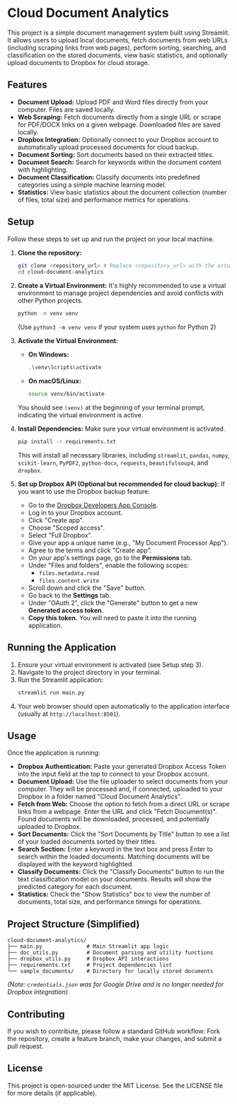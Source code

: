 # Cloud Document Analytics

This project is a simple document management system built using Streamlit. It allows users to upload local documents, fetch documents from web URLs (including scraping links from web pages), perform sorting, searching, and classification on the stored documents, view basic statistics, and optionally upload documents to Dropbox for cloud storage.

## Features

-   **Document Upload:** Upload PDF and Word files directly from your computer. Files are saved locally.
-   **Web Scraping:** Fetch documents directly from a single URL or scrape for PDF/DOCX links on a given webpage. Downloaded files are saved locally.
-   **Dropbox Integration:** Optionally connect to your Dropbox account to automatically upload processed documents for cloud backup.
-   **Document Sorting:** Sort documents based on their extracted titles.
-   **Document Search:** Search for keywords within the document content with highlighting.
-   **Document Classification:** Classify documents into predefined categories using a simple machine learning model.
-   **Statistics:** View basic statistics about the document collection (number of files, total size) and performance metrics for operations.

## Setup

Follow these steps to set up and run the project on your local machine.

1.  **Clone the repository:**
    ```bash
    git clone <repository_url> # Replace <repository_url> with the actual URL
    cd cloud-document-analytics
    ```

2.  **Create a Virtual Environment:**
    It's highly recommended to use a virtual environment to manage project dependencies and avoid conflicts with other Python projects.
    ```bash
    python -m venv venv
    ```
    (Use `python3 -m venv venv` if your system uses `python` for Python 2)

3.  **Activate the Virtual Environment:**
    *   **On Windows:**
        ```bash
        .\venv\Scripts\activate
        ```
    *   **On macOS/Linux:**
        ```bash
        source venv/bin/activate
        ```
    You should see `(venv)` at the beginning of your terminal prompt, indicating the virtual environment is active.

4.  **Install Dependencies:**
    Make sure your virtual environment is activated.
    ```bash
    pip install -r requirements.txt
    ```
    This will install all necessary libraries, including `streamlit`, `pandas`, `numpy`, `scikit-learn`, `PyPDF2`, `python-docx`, `requests`, `beautifulsoup4`, and `dropbox`.

5.  **Set up Dropbox API (Optional but recommended for cloud backup):**
    If you want to use the Dropbox backup feature:
    *   Go to the [Dropbox Developers App Console](https://www.dropbox.com/developers/apps).
    *   Log in to your Dropbox account.
    *   Click "Create app".
    *   Choose "Scoped access".
    *   Select "Full Dropbox".
    *   Give your app a unique name (e.g., "My Document Processor App").
    *   Agree to the terms and click "Create app".
    *   On your app's settings page, go to the **Permissions** tab.
    *   Under "Files and folders", enable the following scopes:
        *   `files.metadata.read`
        *   `files.content.write`
    *   Scroll down and click the "Save" button.
    *   Go back to the **Settings** tab.
    *   Under "OAuth 2", click the "Generate" button to get a new **Generated access token**.
    *   **Copy this token.** You will need to paste it into the running application.

## Running the Application

1.  Ensure your virtual environment is activated (see Setup step 3).
2.  Navigate to the project directory in your terminal.
3.  Run the Streamlit application:
    ```bash
    streamlit run main.py
    ```
4.  Your web browser should open automatically to the application interface (usually at `http://localhost:8501`).

## Usage

Once the application is running:

*   **Dropbox Authentication:** Paste your generated Dropbox Access Token into the input field at the top to connect to your Dropbox account.
*   **Document Upload:** Use the file uploader to select documents from your computer. They will be processed and, if connected, uploaded to your Dropbox in a folder named "Cloud Document Analytics".
*   **Fetch from Web:** Choose the option to fetch from a direct URL or scrape links from a webpage. Enter the URL and click "Fetch Document(s)". Found documents will be downloaded, processed, and potentially uploaded to Dropbox.
*   **Sort Documents:** Click the "Sort Documents by Title" button to see a list of your loaded documents sorted by their titles.
*   **Search Section:** Enter a keyword in the text box and press Enter to search within the loaded documents. Matching documents will be displayed with the keyword highlighted.
*   **Classify Documents:** Click the "Classify Documents" button to run the text classification model on your documents. Results will show the predicted category for each document.
*   **Statistics:** Check the "Show Statistics" box to view the number of documents, total size, and performance timings for operations.

## Project Structure (Simplified)

```
cloud-document-analytics/
├── main.py              # Main Streamlit app logic
├── doc_utils.py         # Document parsing and utility functions
├── dropbox_utils.py     # Dropbox API interactions
├── requirements.txt     # Project dependencies list
└── sample_documents/    # Directory for locally stored documents
```
*(Note: `credentials.json` was for Google Drive and is no longer needed for Dropbox integration)*

## Contributing

If you wish to contribute, please follow a standard GitHub workflow: Fork the repository, create a feature branch, make your changes, and submit a pull request.

## License

This project is open-sourced under the MIT License. See the LICENSE file for more details (if applicable). 